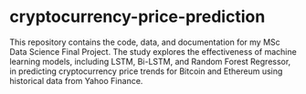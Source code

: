 # cryptocurrency-price-prediction
This repository contains the code, data, and documentation for my MSc Data Science Final Project. The study explores the effectiveness of machine learning models, including LSTM, Bi-LSTM, and Random Forest Regressor, in predicting cryptocurrency price trends for Bitcoin and Ethereum using historical data from Yahoo Finance.
